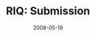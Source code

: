 ---
layout: music 
title: "RIQ: Submission"
series: "RIQ"
date: 2008-05-19 
description: ""
audio: "http://s3.amazonaws.com/crossroadsaudiomessages/RIQ_02_Submission_05-18-08_Tome_webaudio.mp3"
audio-duration: "37:08"
src: "http://www.crossroads.net/players/media/mediumHz/RIQ_225.gif"
---